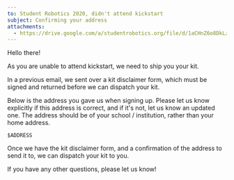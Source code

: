 ```yaml
---
to: Student Robotics 2020, didn't attend kickstart
subject: Confirming your address
attachments:
  - https://drive.google.com/a/studentrobotics.org/file/d/1aCHnZ6o8DkLzHef1C2lz_iIkZkOjYP6P/view?usp=sharing
---
```


Hello there!

As you are unable to attend kickstart, we need to ship you your kit.

In a previous email, we sent over a kit disclaimer form, which must be signed and returned before we can dispatch your kit.

Below is the address you gave us when signing up. Please let us know explicitly if this address is correct, and if it's not, let us know an updated one. The address should be of your school / institution, rather than your home address.

    $ADDRESS

Once we have the kit disclaimer form, and a confirmation of the address to send it to, we can dispatch your kit to you.

If you have any other questions, please let us know!
